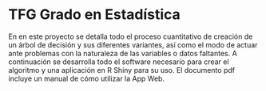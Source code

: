 # TFG Grado en Estadística

En en este proyecto se detalla todo el proceso cuantitativo de creación de un árbol de decisión y sus diferentes variantes, así como el modo de actuar ante problemas con la naturaleza de las variables o datos faltantes. 
A continuación se desarrolla todo el software necesario para crear el algoritmo y una aplicación en R Shiny para su uso.
El documento pdf incluye un manual de cómo utilizar la App Web.

